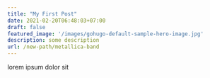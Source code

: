 ```yaml
---
title: "My First Post"
date: 2021-02-20T06:48:03+07:00
draft: false
featured_image: '/images/gohugo-default-sample-hero-image.jpg'
description: some description
url: /new-path/metallica-band
---
```


lorem ipsum dolor sit
